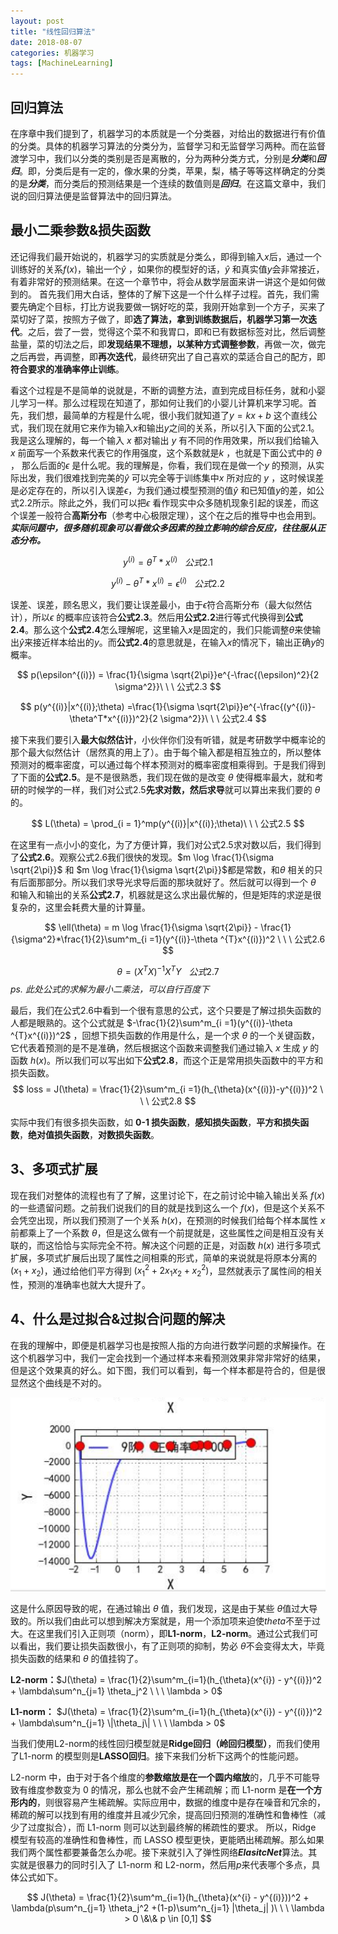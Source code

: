 ```yaml
---
layout: post
title: "线性回归算法"
date: 2018-08-07
categories: 机器学习
tags: [MachineLearning]
---
```

## 回归算法
​在序章中我们提到了，机器学习的本质就是一个分类器，对给出的数据进行有价值的分类。
​具体的机器学习算法的分类分为，监督学习和无监督学习两种。而在监督渡学习中，我们以分类的类别是否是离散的，分为两种分类方式，分别是***分类***和***回归***。即，分类后是有一定的，像水果的分类，苹果，梨，橘子等等这样确定的分类的是***分类***，而分类后的预测结果是一个连续的数值则是***回归***。在这篇文章中，我们说的回归算法便是监督算法中的回归算法。

## 最小二乘参数&损失函数

​还记得我们最开始说的，机器学习的实质就是分类么，即得到输入$x$后，通过一个训练好的关系$f(x)$，输出一个$\hat y$ ，如果你的模型好的话，$\hat y$ 和真实值$y$会非常接近，有着非常好的预测结果。在这一个章节中，将会从数学层面来讲一讲这个是如何做到的。
首先我们用大白话，整体的了解下这是一个什么样子过程。首先，我们需要先确定个目标，打比方说我要做一锅好吃的菜，我刚开始拿到一个方子，买来了菜切好了菜，按照方子做了，即**选了算法，拿到训练数据后，机器学习第一次迭代**。之后，尝了一尝，觉得这个菜不和我胃口，即和已有数据标签对比，然后调整盐量，菜的切法之后，即**发现结果不理想，以某种方式调整参数**，再做一次，做完之后再尝，再调整，即**再次迭代**，最终研究出了自己喜欢的菜适合自己的配方，即**符合要求的准确率停止训练**。

​看这个过程是不是简单的说就是，不断的调整方法，直到完成目标任务，就和小婴儿学习一样。那么过程现在知道了，那如何让我们的小婴儿计算机来学习呢。首先，我们想，最简单的方程是什么呢，很小我们就知道了$y = kx + b$ 这个直线公式，我们现在就用它来作为输入$x$和输出$y$之间的关系，所以引入下面的公式2.1。我是这么理解的，每一个输入 $x$ 都对输出 $y$ 有不同的作用效果，所以我们给输入 $x$ 前面写一个系数来代表它的作用强度，这个系数就是$k$ ，也就是下面公式中的 $\theta$ ， 那么后面的$\epsilon$ 是什么呢。我的理解是，你看，我们现在是做一个$y$ 的预测，从实际出发，我们很难找到完美的$\hat y$ 可以完全等于训练集中$x$ 所对应的 $y$ ，这时候误差是必定存在的，所以引入误差$\epsilon$，为我们通过模型预测的值$\hat y$ 和已知值$y$的差，如公式2.2所示。除此之外，我们可以把$\epsilon$ 看作现实中众多随机现象引起的误差，而这个误差一般符合**高斯分布**（参考中心极限定理），这个在之后的推导中也会用到。***实际问题中，很多随机现象可以看做众多因素的独立影响的综合反应，往往服从正态分布。***

$$
y^{(i)} = \theta^T*x^{(i)}\ \ \ 公式2.1
​$$

$$
y^{(i)}- \theta^T*x^{(i)}= \epsilon^{(i)}\ \ \ 公式2.2
$$

​误差、误差，顾名思义，我们要让误差最小，由于$\epsilon$符合高斯分布（最大似然估计），所以$\epsilon$ 的概率应该符合**公式2.3**。然后用**公式2.2**进行等式代换得到**公式2.4**。那么这个**公式2.4**怎么理解呢，这里输入$x$是固定的，我们只能调整$\theta$来使输出$\hat y$来接近样本给出的$y$。而**公式2.4**的意思就是，在输入$x$的情况下，输出正确$y$的概率。

$$
p(\epsilon^{(i)}) = \frac{1}{\sigma \sqrt{2\pi}}e^{-\frac{(\epsilon)^2}{2 \sigma^2}}\ \ \ 公式2.3
$$

$$
p(y^{(i)}|x^{(i)};\theta) =\frac{1}{\sigma \sqrt{2\pi}}e^{-\frac{(y^{(i)}- \theta^T*x^{(i)})^2}{2 \sigma^2}}\ \ \ 公式2.4
$$	

​接下来我们要引入**最大似然估计**，小伙伴你们没有听错，就是考研数学中概率论的那个最大似然估计（居然真的用上了）。由于每个输入都是相互独立的，所以整体预测对的概率密度，可以通过每个样本预测对的概率密度相乘得到。于是我们得到了下面的**公式2.5**。是不是很熟悉，我们现在做的是改变 $\theta$ 使得概率最大，就和考研的时候学的一样，我们对公式2.5**先求对数，然后求导**就可以算出来我们要的 $\theta$ 的。

$$
L(\theta) = \prod_{i = 1}^mp(y^{(i)}|x^{(i)};\theta)\ \ \ 公式2.5
$$

​在这里有一点小小的变化，为了方便计算，我们对公式2.5求对数以后，我们得到了**公式2.6**。观察公式2.6我们很快的发现。$m \log \frac{1}{\sigma \sqrt{2\pi}}$ 和 $m \log \frac{1}{\sigma \sqrt{2\pi}}$都是常数，和$\theta$ 相关的只有后面那部分。所以我们求导光求导后面的那块就好了。然后就可以得到一个 $\theta$ 和输入和输出的关系**公式2.7**，机器就是这么求出最优解的，但是矩阵的求逆是很复杂的，这里会耗费大量的计算量。

$$
\ell(\theta) = m \log \frac{1}{\sigma \sqrt{2\pi}} - \frac{1}{\sigma^2}*\frac{1}{2}\sum^m_{i =1}(y^{(i)}-\theta ^{T}x^{(i)})^2 \ \ \ 公式2.6
$$

$$
\theta = (X^TX)^{-1}X^TY \ \ \ 公式2.7
$$
*​ps. 此处公式的求解为最小二乘法，可以自行百度下*

​最后，我们在公式2.6中看到一个很有意思的公式，这个只要是了解过损失函数的人都是眼熟的。这个公式就是 $-\frac{1}{2}\sum^m_{i =1}(y^{(i)}-\theta ^{T}x^{(i)})^2$ ，回想下损失函数的作用是什么，是一个求 $\theta$ 的一个关键函数，它代表着预测的是不是准确，然后根据这个函数来调整我们通过输入 $x$ 生成 $y$ 的函数 $h(x)$。所以我们可以写出如下**公式2.8**，而这个正是常用损失函数中的平方和损失函数。
$$
loss = J(\theta) = \frac{1}{2}\sum^m_{i =1}(h_{\theta}(x^{(i)})-y^{(i)})^2 \ \ \ 公式2.8
$$

​实际中我们有很多损失函数，如 **0-1 损失函数**，**感知损失函数**，**平方和损失函数**，**绝对值损失函数**，**对数损失函数**。

## 3、多项式扩展

​现在我们对整体的流程也有了了解，这里讨论下，在之前讨论中输入输出关系 $f(x)$ 的一些遗留问题。之前我们说我们的目的就是找到这么一个 $f(x)$，但是这个关系不会凭空出现，所以我们预测了一个关系 $h(x)$，在预测的时候我们给每个样本属性 $x$ 前都乘上了一个系数 $\theta$，但是这么做有一个前提就是，这些属性之间是相互没有关联的，而这恰恰与实际完全不符。解决这个问题的正是，对函数 $h(x)$ 进行多项式扩展，多项式扩展后出现了属性之间相乘的形式，简单的来说就是将原本分离的 $(x_1+x_2)$，通过给他们平方得到 $(x_1^2 + 2x_1x_2+ x_2^2)$，显然就表示了属性间的相关性，预测的准确率也就大大提升了。

## 4、什么是过拟合&过拟合问题的解决

​在我的理解中，即便是机器学习也是按照人指的方向进行数学问题的求解操作。在这个机器学习中，我们一定会找到一个通过样本来看预测效果非常非常好的结果，但是这个效果真的好么。如下图，我们可以看到，每一个样本都是符合的，但是很显然这个曲线是不对的。

![](/assets/images/blog/20180805-LinerRegression/page1.png)

​这是什么原因导致的呢，在通过输出 $\theta​$ 值，我们发现，这是由于某些 $\theta​$ 值过大导致的。所以我们由此可以想到解决方案就是，用一个添加项来迫使$theta​$不至于过大。在这里我们引入正则项（norm），即**L1-norm**，**L2-norm**。通过公式我们可以看出，我们要让损失函数很小，有了正则项的抑制，势必 $\theta​$ 不会变得太大，毕竟损失函数的结果和 $\theta$ 的值挂钩了。

​**L2-norm：**$J(\theta) = \frac{1}{2}\sum^m_{i=1}(h_{\theta}(x^{i}) - y^{(i)})^2 + \lambda\sum^n_{j=1} \theta_j^2 \ \ \ \lambda > 0$

**L1-norm：** $J(\theta) = \frac{1}{2}\sum^m_{i=1}(h_{\theta}(x^{i}) - y^{(i)})^2 + \lambda\sum^n_{j=1} \|\theta_j\| \ \ \ \lambda > 0$

​当我们使用L2-norm的线性回归模型就是**Ridge回归（岭回归模型）**，而我们使用了L1-norm 的模型则是**LASSO回归**。接下来我们分析下这两个的性能问题。

​L2-norm 中，由于对于各个维度的**参数缩放是在一个圆内缩放**的，几乎不可能导致有维度参数变为 0 的情况，那么也就不会产生稀疏解；而 L1-norm 是**在一个方形内的**，则很容易产生稀疏解。实际应用中，数据的维度中是存在噪音和冗余的，稀疏的解可以找到有用的维度并且减少冗余，提高回归预测的准确性和鲁棒性（减少了过度拟合），而 L1-norm 则可以达到最终解的稀疏性的要求。
​所以，Ridge 模型有较高的准确性和鲁棒性，而 LASSO 模型更快，更能晒出稀疏解。那么如果我们两个属性都要兼备怎么办呢。接下来就引入了弹性网络***ElasitcNet***算法。其实就是很暴力的同时引入了 L1-norm 和 L2-norm，然后用$p$来代表哪个多点，具体公式如下。

$$
J(\theta) = \frac{1}{2}\sum^m_{i=1}(h_{\theta}(x^{i} - y^{(i)}))^2 + \lambda(p\sum^n_{j=1} \theta_j^2 +(1-p)\sum^n_{j=1} |\theta_j| )\ \ \ \lambda > 0 \&\& p \in [0,1]
$$

<script type="text/x-mathjax-config">MathJax.Hub.Config({tex2jax: {inlineMath:[['$','$']]}});</script>

<script type="text/javascript" src="https://cdnjs.cloudflare.com/ajax/libs/mathjax/2.7.1/MathJax.js?config=TeX-AMS-MML_HTMLorMML"></script>





